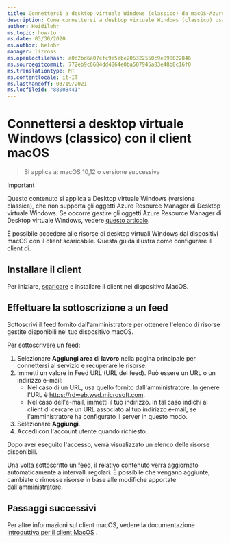 ```yaml
---
title: Connettersi a desktop virtuale Windows (classico) da macOS-Azure
description: Come connettersi a desktop virtuale Windows (classico) usando il client macOS.
author: Heidilohr
ms.topic: how-to
ms.date: 03/30/2020
ms.author: helohr
manager: lizross
ms.openlocfilehash: a0d2bd6a07cfc9e5ebe205322550c9e898022846
ms.sourcegitcommit: 772eb9c6684dd4864e0ba507945a83e48b8c16f0
ms.translationtype: MT
ms.contentlocale: it-IT
ms.lasthandoff: 03/19/2021
ms.locfileid: "88008441"
---
```

# <a name="connect-to-windows-virtual-desktop-classic-with-the-macos-client"></a>Connettersi a desktop virtuale Windows (classico) con il client macOS

> Si applica a: macOS 10,12 o versione successiva

>[!IMPORTANT]
>Questo contenuto si applica a Desktop virtuale Windows (versione classica), che non supporta gli oggetti Azure Resource Manager di Desktop virtuale Windows. Se occorre gestire gli oggetti Azure Resource Manager di Desktop virtuale Windows, vedere [questo articolo](../connect-macos.md).

È possibile accedere alle risorse di desktop virtuali Windows dai dispositivi macOS con il client scaricabile. Questa guida illustra come configurare il client di.

## <a name="install-the-client"></a>Installare il client

Per iniziare, [scaricare](https://apps.apple.com/app/microsoft-remote-desktop/id1295203466?mt=12) e installare il client nel dispositivo MacOS.

## <a name="subscribe-to-a-feed"></a>Effettuare la sottoscrizione a un feed

Sottoscrivi il feed fornito dall'amministratore per ottenere l'elenco di risorse gestite disponibili nel tuo dispositivo macOS.

Per sottoscrivere un feed:

1. Selezionare **Aggiungi area di lavoro** nella pagina principale per connettersi al servizio e recuperare le risorse.
2. Immetti un valore in Feed URL (URL del feed). Può essere un URL o un indirizzo e-mail:
   - Nel caso di un URL, usa quello fornito dall'amministratore. In genere l'URL è <https://rdweb.wvd.microsoft.com>.
   - Nel caso dell'e-mail, immetti il tuo indirizzo. In tal caso indichi al client di cercare un URL associato al tuo indirizzo e-mail, se l'amministratore ha configurato il server in questo modo.
3. Selezionare **Aggiungi**.
4. Accedi con l'account utente quando richiesto.

Dopo aver eseguito l'accesso, verrà visualizzato un elenco delle risorse disponibili.

Una volta sottoscritto un feed, il relativo contenuto verrà aggiornato automaticamente a intervalli regolari. È possibile che vengano aggiunte, cambiate o rimosse risorse in base alle modifiche apportate dall'amministratore.

## <a name="next-steps"></a>Passaggi successivi

Per altre informazioni sul client macOS, vedere la documentazione [introduttiva per il client MacOS](/windows-server/remote/remote-desktop-services/clients/remote-desktop-mac/) .
